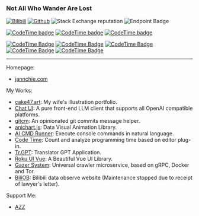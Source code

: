 ### Not All Who Wander Are Lost

[![Bilibili](https://img.shields.io/endpoint?logo=bilibili&style=social&url=https%3A%2F%2Fapi.zeroroku.com%2Fbilibili%2Fauthor%2Fshield%3Fmid%3D1850091)](https://space.bilibili.com/1850091)
[![Github](https://img.shields.io/github/followers/jannchie?label=Follow&style=social)](https://github.com/jannchie)
![Stack Exchange reputation](https://img.shields.io/stackexchange/stackoverflow/r/8625892?style=social&logo=stackoverflow&link=https%3A%2F%2Fstackoverflow.com%2Fusers%2F8625892%2Fjannchie)
![Endpoint Badge](https://hits.jannchie.com/svg/jannchie.github?style=social)

[![CodeTime badge](https://img.shields.io/endpoint?style=social&url=https%3A%2F%2Fapi.codetime.dev%2Fshield%3Fid%3D2%26project%3D%26in%3D0)](https://codetime.dev)
[![CodeTime badge](https://img.shields.io/endpoint?style=social&url=https%3A%2F%2Fapi.codetime.dev%2Fshield%3Fid%3D2%26project%3D%26in%3D604800000)](https://codetime.dev)
[![CodeTime badge](https://img.shields.io/endpoint?style=social&url=https%3A%2F%2Fapi.codetime.dev%2Fshield%3Fid%3D2%26project%3D%26in%3D86400000)](https://codetime.dev)

[![CodeTime Badge](https://img.shields.io/endpoint?style=flat&url=https%3A%2F%2Fapi.codetime.dev%2Fv3%2Fusers%2Fshield%3Fuid%3D2%26minutes%3D525600%26color%3D222%26style%3Dflat%26language%3Dpython)](https://codetime.dev)
[![CodeTime Badge](https://img.shields.io/endpoint?style=flat&url=https%3A%2F%2Fapi.codetime.dev%2Fv3%2Fusers%2Fshield%3Fuid%3D2%26minutes%3D525600%26color%3D222%26style%3Dflat%26language%3Dvue)](https://codetime.dev)
[![CodeTime Badge](https://img.shields.io/endpoint?style=flat&url=https%3A%2F%2Fapi.codetime.dev%2Fv3%2Fusers%2Fshield%3Fuid%3D2%26minutes%3D525600%26color%3D222%26style%3Dflat%26language%3Dtypescript)](https://codetime.dev)
[![CodeTime Badge](https://img.shields.io/endpoint?style=flat&url=https%3A%2F%2Fapi.codetime.dev%2Fv3%2Fusers%2Fshield%3Fuid%3D2%26minutes%3D525600%26color%3D222%26style%3Dflat%26language%3Drust)](https://codetime.dev)
[![CodeTime Badge](https://img.shields.io/endpoint?style=flat&url=https%3A%2F%2Fapi.codetime.dev%2Fv3%2Fusers%2Fshield%3Fuid%3D2%26minutes%3D525600%26color%3D222%26style%3Dflat%26language%3Dgo)](https://codetime.dev)




---

Homepage:
- [jannchie.com](https://jannchie.com/)

My Works:
- [cake47.art](http://cake47.art/): My wife's illustration portfolio.
- [Chat UI](https://chat.jannchie.com): A pure front-end LLM client that supports all OpenAI compatible platforms.
- [gitcm](https://github.com/Jannchie/gitcm): An opinionated git commits message helper.
- [anichart.js](https://github.com/Jannchie/anichart.js): Data Visual Animation Library.
- [AI CMD Runner](https://github.com/Jannchie/AI-cmd-runner): Execute console commands in natural language.
- [Code Time](https://codetime.dev): Count and analyze programming time based on editor plug-in.
- [Tr.GPT](https://trgpt.app): Translator GPT Application.
- [Roku UI Vue](https://roku-ui-vue.vercel.app): A Beautiful Vue UI Library.
- [Gazer System](https://github.com/Jannchie/gazer-system): Universal crawler microservice, based on gRPC, Docker and Tor.
- [BiliOB](https://www.biliob.com/): Bilibili data observe website (Maintenance stopped due to receipt of lawyer's letter).

Support Me:
- [AZZ](https://azz.net/jannchie)

